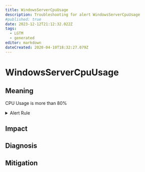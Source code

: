 ```yaml
---
title: WindowsServerCpuUsage
description: Troubleshooting for alert WindowsServerCpuUsage
#published: true
date: 2023-12-12T21:12:32.022Z
tags: 
  - LGTM
  - generated
editor: markdown
dateCreated: 2020-04-10T18:32:27.079Z
---
```


# WindowsServerCpuUsage

## Meaning
[//]: # "Short paragraph that explains what the alert means"
CPU Usage is more than 80%

<details>
  <summary>Alert Rule</summary>

{{% rule "windows-server/windows-exporter.yml" "WindowsServerCpuUsage" %}}

{{% comment %}}

```yaml
alert: WindowsServerCpuUsage
expr: 100 - (avg by (instance) (rate(windows_cpu_time_total{mode="idle"}[2m])) * 100) > 80
for: 0m
labels:
    severity: warning
annotations:
    summary: Windows Server CPU Usage (instance {{ $labels.instance }})
    description: |-
        CPU Usage is more than 80%
          VALUE = {{ $value }}
          LABELS = {{ $labels }}
    runbook: https://github.com/srerun/prometheus-alerts/blob/main/content/runbooks/windows-exporter/WindowsServerCpuUsage.md

```

{{% /comment %}}

</details>


## Impact
[//]: # "What could / will happen if the alert is not addressed"



## Diagnosis
[//]: # "Steps to take to identify the cause of the problem"



## Mitigation
[//]: # "The steps necessary to resolve the alert"
